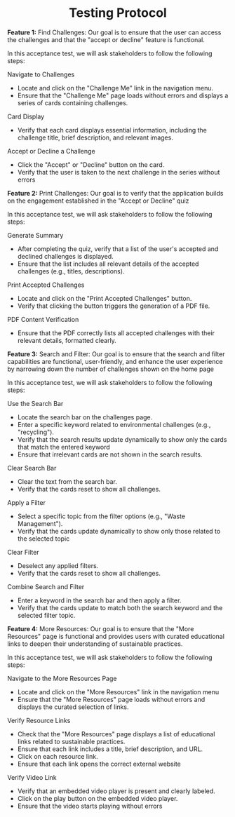<h1 align="center"> Testing Protocol</h1>

**Feature 1:** Find Challenges: Our goal is to ensure that the user can access the challenges and that the "accept or decline" feature is functional.

In this acceptance test, we will ask stakeholders to follow the following steps:  

Navigate to Challenges
- Locate and click on the "Challenge Me" link in the navigation menu.
- Ensure that the "Challenge Me" page loads without errors and displays a series of cards containing challenges.

Card Display
- Verify that each card displays essential information, including the challenge title, brief description, and relevant images.

Accept or Decline a Challenge
- Click the "Accept" or "Decline" button on the card.
- Verify that the user is taken to the next challenge in the series without errors

**Feature 2:** Print Challenges: Our goal is to verify that the application builds on the engagement established in the "Accept or Decline" quiz

In this acceptance test, we will ask stakeholders to follow the following steps: 

Generate Summary 
- After completing the quiz, verify that a list of the user's accepted and declined challenges is displayed.
- Ensure that the list includes all relevant details of the accepted challenges (e.g., titles, descriptions).

Print Accepted Challenges
- Locate and click on the "Print Accepted Challenges" button.
- Verify that clicking the button triggers the generation of a PDF file.

PDF Content Verification
- Ensure that the PDF correctly lists all accepted challenges with their relevant details, formatted clearly.

**Feature 3:** Search and Filter: Our goal is to ensure that the search and filter capabilities are functional, user-friendly, and enhance the user experience by narrowing down the number of challenges shown on the home page

In this acceptance test, we will ask stakeholders to follow the following steps:

Use the Search Bar
- Locate the search bar on the challenges page.
- Enter a specific keyword related to environmental challenges (e.g., "recycling").
- Verify that the search results update dynamically to show only the cards that match the entered keyword
- Ensure that irrelevant cards are not shown in the search results.

Clear Search Bar
- Clear the text from the search bar.
- Verify that the cards reset to show all challenges.

Apply a Filter
- Select a specific topic from the filter options (e.g., "Waste Management").
- Verify that the cards update dynamically to show only those related to the selected topic

Clear Filter
- Deselect any applied filters.
- Verify that the cards reset to show all challenges.

Combine Search and Filter
- Enter a keyword in the search bar and then apply a filter.
- Verify that the cards update to match both the search keyword and the selected filter topic.

**Feature 4:** More Resources: Our goal is to ensure that the "More Resources" page is functional and provides users with curated educational links to deepen their understanding of sustainable practices.

In this acceptance test, we will ask stakeholders to follow the following steps:

Navigate to the More Resources Page
- Locate and click on the "More Resources" link in the navigation menu
- Ensure that the "More Resources" page loads without errors and displays the curated selection of links.

Verify Resource Links
- Check that the "More Resources" page displays a list of educational links related to sustainable practices.
- Ensure that each link includes a title, brief description, and URL.
- Click on each resource link.
- Ensure that each link opens the correct external website

Verify Video Link
- Verify that an embedded video player is present and clearly labeled.
- Click on the play button on the embedded video player.
- Ensure that the video starts playing without errors